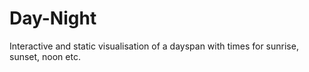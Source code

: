 # Day-Night
Interactive and static visualisation of a dayspan with times for sunrise, sunset, noon etc.
